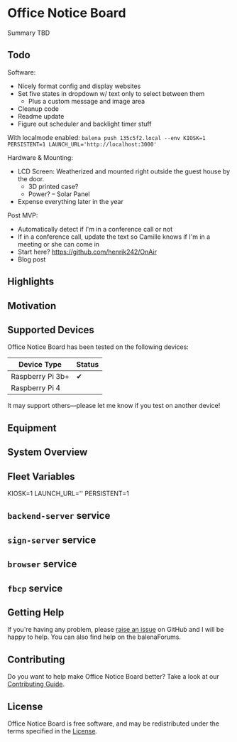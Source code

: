 # Office Notice Board

Summary TBD

## Todo

Software:

- Nicely format config and display websites
- Set five states in dropdown w/ text only to select between them
  - Plus a custom message and image area
- Cleanup code
- Readme update
- Figure out scheduler and backlight timer stuff

With localmode enabled: `balena push 135c5f2.local --env KIOSK=1 PERSISTENT=1 LAUNCH_URL='http://localhost:3000'`

Hardware & Mounting:

- LCD Screen: Weatherized and mounted right outside the guest house by the door.
  - 3D printed case?
  - Power? – Solar Panel
- Expense everything later in the year

Post MVP:

- Automatically detect if I'm in a conference call or not
- If in a conference call, update the text so Camille knows if I'm in a meeting or she can come in
- Start here? <https://github.com/henrik242/OnAir>
- Blog post

## Highlights

## Motivation

## Supported Devices

Office Notice Board has been tested on the following devices:

| Device Type      | Status |
| ---------------- | ------ |
| Raspberry Pi 3b+ | ✔      |
| Raspberry Pi 4   |        |

It may support others—please let me know if you test on another device!

## Equipment

## System Overview

## Fleet Variables

KIOSK=1
LAUNCH_URL=''
PERSISTENT=1

## `backend-server` service

## `sign-server` service

## `browser` service

## `fbcp` service

## Getting Help

If you're having any problem, please [raise an issue](https://github.com/rhampt/office-notice-board/issues/new) on GitHub and I will be happy to help. You can also find help on the balenaForums.

## Contributing

Do you want to help make Office Notice Board better? Take a look at our [Contributing Guide](CONTRIBUTING).

## License

Office Notice Board is free software, and may be redistributed under the terms specified in the [License](LICENSE).
